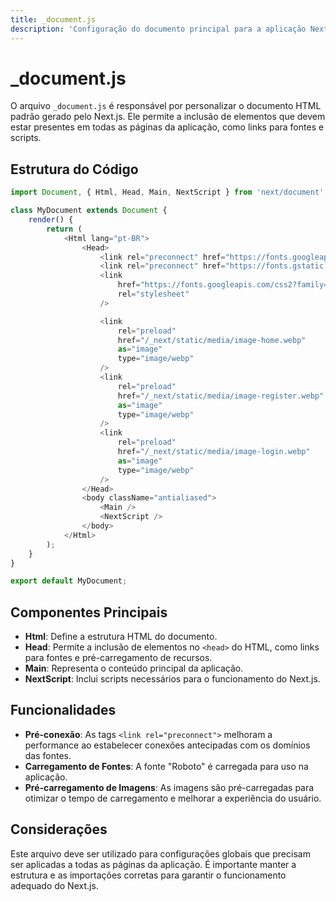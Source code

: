 ```yaml
---
title: _document.js
description: 'Configuração do documento principal para a aplicação Next.js, incluindo links para fontes e pré-carregamento de imagens.'
---
```


# _document.js

O arquivo `_document.js` é responsável por personalizar o documento HTML padrão gerado pelo Next.js. Ele permite a inclusão de elementos que devem estar presentes em todas as páginas da aplicação, como links para fontes e scripts.

## Estrutura do Código

```javascript
import Document, { Html, Head, Main, NextScript } from 'next/document';

class MyDocument extends Document {
    render() {
        return (
            <Html lang="pt-BR">
                <Head>
                    <link rel="preconnect" href="https://fonts.googleapis.com" />
                    <link rel="preconnect" href="https://fonts.gstatic.com" />
                    <link
                        href="https://fonts.googleapis.com/css2?family=Roboto:wght@100;300;400;500;700;900&display=swap"
                        rel="stylesheet"
                    />

                    <link
                        rel="preload"
                        href="/_next/static/media/image-home.webp"
                        as="image"
                        type="image/webp"
                    />
                    <link
                        rel="preload"
                        href="/_next/static/media/image-register.webp"
                        as="image"
                        type="image/webp"
                    />
                    <link
                        rel="preload"
                        href="/_next/static/media/image-login.webp"
                        as="image"
                        type="image/webp"
                    />
                </Head>
                <body className="antialiased">
                    <Main />
                    <NextScript />
                </body>
            </Html>
        );
    }
}

export default MyDocument;
```

## Componentes Principais

- **Html**: Define a estrutura HTML do documento.
- **Head**: Permite a inclusão de elementos no `<head>` do HTML, como links para fontes e pré-carregamento de recursos.
- **Main**: Representa o conteúdo principal da aplicação.
- **NextScript**: Inclui scripts necessários para o funcionamento do Next.js.

## Funcionalidades

- **Pré-conexão**: As tags `<link rel="preconnect">` melhoram a performance ao estabelecer conexões antecipadas com os domínios das fontes.
- **Carregamento de Fontes**: A fonte "Roboto" é carregada para uso na aplicação.
- **Pré-carregamento de Imagens**: As imagens são pré-carregadas para otimizar o tempo de carregamento e melhorar a experiência do usuário.

## Considerações

Este arquivo deve ser utilizado para configurações globais que precisam ser aplicadas a todas as páginas da aplicação. É importante manter a estrutura e as importações corretas para garantir o funcionamento adequado do Next.js.